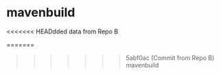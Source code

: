 # mavenbuild
<<<<<<< HEADdded data from Repo B

=======
>>>>>>> 5abf0ac (Commit from Repo B)
mavenbuild
